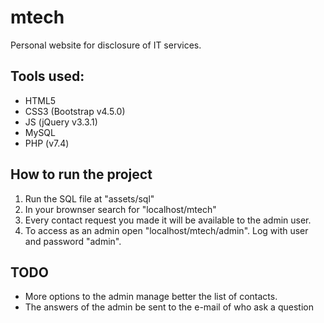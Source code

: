 # mtech

Personal website for disclosure of IT services.

## Tools used:

* HTML5
* CSS3 (Bootstrap v4.5.0)
* JS (jQuery v3.3.1) 
* MySQL 
* PHP (v7.4)  

## How to run the project
  
1. Run the SQL file at "assets/sql"
2. In your brownser search for "localhost/mtech"
3. Every contact request you made it will be available to the admin user.
4. To access as an admin open "localhost/mtech/admin". Log with user and password "admin".

## TODO

* More options to the admin manage better the list of contacts.
* The answers of the admin be sent to the e-mail of who ask a question
